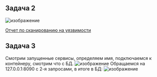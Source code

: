 ## Задача 2
![изображение](https://github.com/xvv1980/Netology-learn/assets/169840386/e79d5cac-8a07-455e-910e-47ab334fa397)

[Отчет по сканированию на уязвимости](vulnerabilities.csv)

## Задача 3
 Смотрим запущенные сервисы, определяем имя, подключаемся к контейнеру, смотрим что с БД.
![изображение](https://github.com/xvv1980/Netology-learn/assets/169840386/446c4815-c915-4e4d-8835-9df830c34cdf)
 Обращаемся на 127.0.0.1:8090 с 2-я запросами, в итоге в БД:
 ![изображение](https://github.com/xvv1980/Netology-learn/assets/169840386/332be58b-c9fa-4407-a33e-9e2255b42b80)



